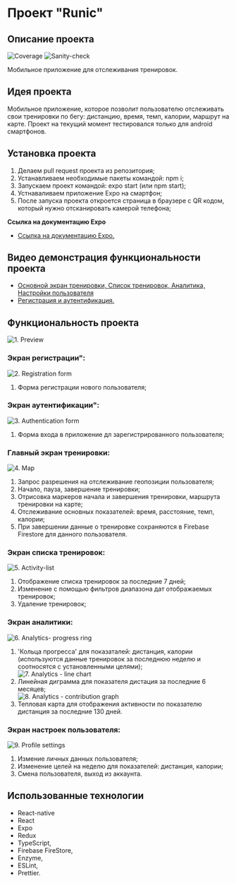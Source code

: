 # Проект "Runic"

## Описание проекта

![Coverage](https://github.com/Stern-Ritter/Runic/actions/workflows/coverage.yml/badge.svg)
![Sanity-check](https://github.com/Stern-Ritter/Runic/actions/workflows/sanity-check.yml/badge.svg)

Мобильное приложение для отслеживания тренировок.

## Идея проекта

Мобильное приложение, которое позволит пользователю отслеживать свои тренировки по бегу: дистанцию, время, темп, калории, маршрут на карте.
Проект на текущий момент тестировался только для android смартфонов.

## Установка проекта

1. Делаем pull request проекта из репозитория;
1. Устанавливаем необходимые пакеты командой: npm i;
1. Запускаем проект командой: expo start (или npm start);
1. Устнаваливаем приложение Expo на смартфон;
1. После запуска проекта откроется страница в браузере с QR кодом, который нужно отсканировать камерой телефона;

**Ссылка на документацию Expo**

- [Ссылка на документацию Expo.](https://docs.expo.dev/get-started/create-a-new-app/)

## Видео демонстрация функциональности проекта

- [Основной экран тренировки, Список тренировок, Аналитика, Настройки пользователя](https://disk.yandex.ru/i/Twa2oP2Zt0HY7A)
- [Регистрация и аутентификация.](https://disk.yandex.ru/i/AmIAB4yl8qjINw)

## Функциональность проекта

![1. Preview](https://github.com/Stern-Ritter/images/blob/5a905fe01e19c07250d02f823cfe81c69e08ef6c/1.%20Preview.jpg?raw=true)

### Экран регистрации":

![2. Registration form](https://github.com/Stern-Ritter/images/blob/5a905fe01e19c07250d02f823cfe81c69e08ef6c/2.%20Registration%20form.jpg?raw=true)

1. Форма регистрации нового пользователя;

### Экран аутентификации":

![3. Authentication form](https://github.com/Stern-Ritter/images/blob/5a905fe01e19c07250d02f823cfe81c69e08ef6c/3.%20Authentication%20form.jpg?raw=true)

1. Форма входа в приложение дл зарегистрированного пользователя;

### Главный экран тренировки:

![4. Map](https://github.com/Stern-Ritter/images/blob/5a905fe01e19c07250d02f823cfe81c69e08ef6c/4.%20Map.jpg?raw=true)

1. Запрос разрешения на отслеживание геопозиции пользователя;
1. Начало, пауза, завершение тренировки;
1. Отрисовка маркеров начала и завершения тренировки, маршрута тренировки на карте;
1. Отслеживание основных показателей: время, расстояние, темп, калории;
1. При завершении данные о тренировке сохраняются в Firebase Firestore для данного пользователя.

### Экран списка тренировок:

![5. Activity-list](https://github.com/Stern-Ritter/images/blob/5a905fe01e19c07250d02f823cfe81c69e08ef6c/5.%20Activity-list.jpg?raw=true)

1. Отображение списка тренировок за последние 7 дней;
1. Изменение с помощью фильтров диапазона дат отображаемых тренировок;
1. Удаление тренировок;

### Экран аналитики:

![6. Analytics- progress ring](https://github.com/Stern-Ritter/images/blob/5a905fe01e19c07250d02f823cfe81c69e08ef6c/6.%20Analytics-%20progress%20ring.jpg?raw=true)

1. 'Кольца прогресса' для показаталей: дистанция, калории (используются данные тренировок за последнюю неделю и соотносятся с установленными целями);  
   ![7. Analytics - line chart](https://github.com/Stern-Ritter/images/blob/5a905fe01e19c07250d02f823cfe81c69e08ef6c/7.%20Analytics%20-%20line%20chart.jpg?raw=true)
2. Линейная диграмма для показателя дистация за последние 6 месяцев;  
   ![8. Analytics - contribution graph](https://github.com/Stern-Ritter/images/blob/5a905fe01e19c07250d02f823cfe81c69e08ef6c/8.%20Analytics%20-%20contribution%20graph.jpg?raw=true)
3. Тепловая карта для отображения активности по показателю дистанция за последние 130 дней.

### Экран настроек пользователя:

![9. Profile settings](https://github.com/Stern-Ritter/images/blob/5a905fe01e19c07250d02f823cfe81c69e08ef6c/9.%20Profile%20settings.jpg?raw=true)

1. Измение личных данных пользователя;
2. Изменение целей на неделю для показателей: дистанция, калории;
3. Смена пользователя, выход из аккаунта.

## Использованные технологии

- React-native
- React
- Expo
- Redux
- TypeScript,
- Firebase FireStore,
- Enzyme,
- ESLint,
- Prettier.
